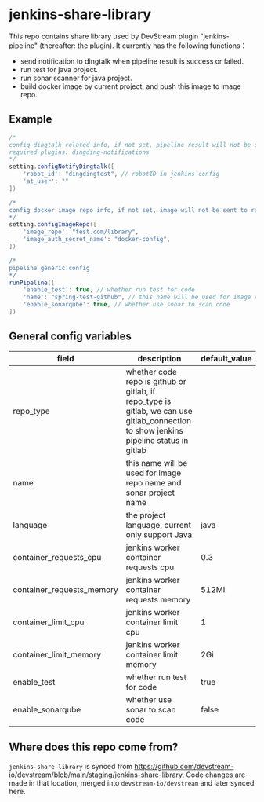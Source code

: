 # jenkins-share-library

This repo contains share library used by DevStream plugin "jenkins-pipeline" (thereafter: the plugin). It currently has the following functions：
- send notification to dingtalk when pipeline result is success or failed.
- run test for java project.
- run sonar scanner for java project.
- build docker image by current project, and push this image to image repo.

## Example
```groovy dingtalk
/*
config dingtalk related info, if not set, pipeline result will not be sent
required plugins: dingding-notifications
*/
setting.configNotifyDingtalk([
    'robot_id': "dingdingtest", // robotID in jenkins config
    'at_user': ""
])

/*
config docker image repo info, if not set, image will not be sent to repo
*/
setting.configImageRepo([
    'image_repo': "test.com/library",
    'image_auth_secret_name': "docker-config",
])

/*
pipeline generic config
*/
runPipeline([
    'enable_test': true, // whether run test for code
    'name': "spring-test-github", // this name will be used for image repo name and sonar project name
    'enable_sonarqube': true, // whether use sonar to scan code
])

```

## General config variables

|  field   | description  | default_value  |
|  ----  | ----  | ----  |
|  repo_type  | whether code repo is github or gitlab, if repo_type is gitlab, we can use gitlab_connection to show jenkins pipeline status in gitlab  |   |
|  name  | this name will be used for image repo name and sonar project name  |  |
|  language  | the project language, current only support Java  | java |
|  container_requests_cpu  | jenkins worker container requests cpu  | 0.3 |
|  container_requests_memory  | jenkins worker container requests memory  | 512Mi |
|  container_limit_cpu  | jenkins worker container limit cpu  | 1 |
|  container_limit_memory  | jenkins worker container limit memory  | 2Gi |
|  enable_test  | whether run test for code  | true |
|  enable_sonarqube  | whether use sonar to scan code  | false |

## Where does this repo come from?

`jenkins-share-library` is synced from https://github.com/devstream-io/devstream/blob/main/staging/jenkins-share-library. 
Code changes are made in that location, merged into `devstream-io/devstream` and later synced here.
